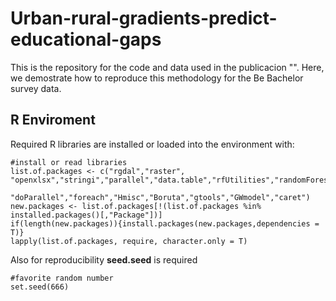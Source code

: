 # Urban-rural-gradients-predict-educational-gaps

This is the repository for the code and data used in the publicacion "". Here, we demostrate how to reproduce this methodology for the Be Bachelor survey data. 

## R Enviroment

Required R libraries are installed or loaded into the environment with:

```{r eval=FALSE}
#install or read libraries
list.of.packages <- c("rgdal","raster", "openxlsx","stringi","parallel","data.table","rfUtilities","randomForest",
                      "doParallel","foreach","Hmisc","Boruta","gtools","GWmodel","caret")
new.packages <- list.of.packages[!(list.of.packages %in% installed.packages()[,"Package"])]
if(length(new.packages)){install.packages(new.packages,dependencies = T)}
lapply(list.of.packages, require, character.only = T)
```

Also for reproducibility **seed.seed** is required

```{r eval=FALSE}
#favorite random number
set.seed(666)
```
